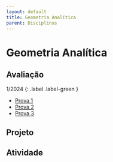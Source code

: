 ```yaml
---
layout: default
title: Geometria Analítica
parent: Disciplinas
---
```


# Geometria Analítica

## Avaliação

1/2024
{: .label .label-green }
- [Prova 1](prova1.pdf)
- [Prova 2](prova2.pdf)
- [Prova 3](prova3.pdf)

## Projeto

## Atividade


